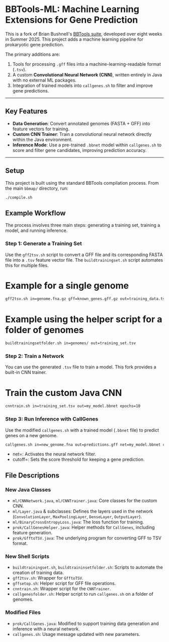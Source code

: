# BBTools-ML: Machine Learning Extensions for Gene Prediction

This is a fork of Brian Bushnell's [BBTools suite](https://jgi.doe.gov/data-and-tools/bbtools/), developed over eight weeks in Summer 2025. This project adds a machine learning pipeline for prokaryotic gene prediction.

The primary additions are:
1.  Tools for processing `.gff` files into a machine-learning-readable format (`.tsv`).
2.  A custom **Convolutional Neural Network (CNN)**, written entirely in Java with no external ML packages.
3.  Integration of trained models into `callgenes.sh` to filter and improve gene predictions.

---
## Key Features

* **Data Generation**: Convert annotated genomes (FASTA + GFF) into feature vectors for training.
* **Custom CNN Trainer**: Train a convolutional neural network directly within the Java environment.
* **Inference Mode**: Use a pre-trained `.bbnet` model within `callgenes.sh` to score and filter gene candidates, improving prediction accuracy.

---
## Setup

This project is built using the standard BBTools compilation process. From the main `bbmap/` directory, run:

```bash
./compile.sh
```
## Example Workflow

The process involves three main steps: generating a training set, training a model, and running inference.

### Step 1: Generate a Training Set

Use the `gff2tsv.sh` script to convert a GFF file and its corresponding FASTA file into a `.tsv` feature vector file. The `buildtrainingset.sh` script automates this for multiple files.


# Example for a single genome
```bash
gff2tsv.sh in=genome.fna.gz gff=known_genes.gff.gz out=training_data.tsv
```

# Example using the helper script for a folder of genomes
```bash
buildtrainingsetfolder.sh in=genomes/ out=training_set.tsv
```

### Step 2: Train a Network

You can use the generated `.tsv` file to train a model. This fork provides a built-in CNN trainer.

# Train the custom Java CNN
```bash
cnntrain.sh in=training_set.tsv out=my_model.bbnet epochs=10
```
### Step 3: Run Inference with CallGenes

Use the modified `callgenes.sh` with a trained model (`.bbnet` file) to predict genes on a new genome.

```bash
callgenes.sh in=new_genome.fna out=predictions.gff net=my_model.bbnet cutoff=0.8
```
* net=<file>: Activates the neural network filter.
* cutoff=<float>: Sets the score threshold for keeping a gene prediction.

## File Descriptions

### New Java Classes

* `ml/CNNNetwork.java`, `ml/CNNTrainer.java`: Core classes for the custom CNN.
* `ml/Layer.java` & subclasses: Defines the layers used in the network (`ConvolutionLayer`, `MaxPoolingLayer`, `DenseLayer`, `OutputLayer`).
* `ml/BinaryCrossEntropyLoss.java`: The loss function for training.
* `prok/CallGenesHelper.java`: Helper methods for `CallGenes`, including feature generation.
* `prok/GfftoTSV.java`: The underlying program for converting GFF to TSV format.

### New Shell Scripts

* `buildtrainingset.sh`, `buildtraininsetfolder.sh`: Scripts to automate the creation of training data.
* `gff2tsv.sh`: Wrapper for `GfftoTSV`.
* `gffsetop.sh`: Helper script for GFF file operations.
* `cnntrain.sh`: Wrapper script for the `CNNTrainer`.
* `callgenesfolder.sh`: Helper script to run `callgenes.sh` on a folder of genomes.

### Modified Files

* `prok/CallGenes.java`: Modified to support training data generation and inference with a neural network.
* `callgenes.sh`: Usage message updated with new parameters.

